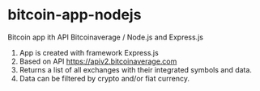 # bitcoin-app-nodejs
Bitcoin app ith API Bitcoinaverage / Node.js and Express.js

1. App is created with framework Express.js
2. Based on API https://apiv2.bitcoinaverage.com
3. Returns a list of all exchanges with their integrated symbols and data. 
4. Data can be filtered by crypto and/or fiat currency.
